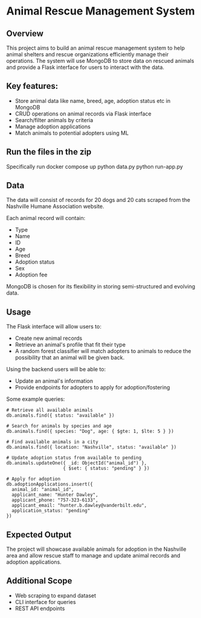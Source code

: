 # Animal Rescue Management System

## Overview

This project aims to build an animal rescue management system to help animal shelters and rescue organizations efficiently manage their operations. The system will use MongoDB to store data on rescued animals and provide a Flask interface for users to interact with the data.

## Key features:

* Store animal data like name, breed, age, adoption status etc in MongoDB
* CRUD operations on animal records via Flask interface
* Search/filter animals by criteria
* Manage adoption applications
* Match animals to potential adopters using ML

## Run the files in the zip 
Specifically run docker compose up
python data.py
python run-app.py

## Data

The data will consist of records for 20 dogs and 20 cats scraped from the Nashville Humane Association website.

Each animal record will contain:
* Type
* Name
* ID
* Age
* Breed
* Adoption status
* Sex
* Adoption fee

MongoDB is chosen for its flexibility in storing semi-structured and evolving data.

## Usage
The Flask interface will allow users to:
* Create new animal records
* Retrieve an animal's profile that fit their type
* A random forest classifier will match adopters to animals to reduce the possibility that an animal will be given back.

Using the backend users will be able to:
* Update an animal's information
* Provide endpoints for adopters to apply for adoption/fostering

Some example queries:
```
# Retrieve all available animals
db.animals.find({ status: "available" })

# Search for animals by species and age 
db.animals.find({ species: "Dog", age: { $gte: 1, $lte: 5 } })

# Find available animals in a city
db.animals.find({ location: "Nashville", status: "available" })  

# Update adoption status from available to pending
db.animals.updateOne({ _id: ObjectId("animal_id") }, 
                     { $set: { status: "pending" } })

# Apply for adoption
db.adoptionApplications.insert({
  animal_id: "animal_id",
  applicant_name: "Hunter Dawley",
  applicant_phone: "757-323-6133",
  applicant_email: "hunter.b.dawley@vanderbilt.edu",
  application_status: "pending"  
})
```

## Expected Output
The project will showcase available animals for adoption in the Nashville area and allow rescue staff to manage and update animal records and adoption applications.

## Additional Scope
* Web scraping to expand dataset
* CLI interface for queries
* REST API endpoints
